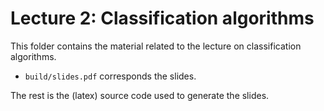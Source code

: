 # Lecture 2: Classification algorithms
This folder contains the material related to the lecture on classification algorithms. 
- `build/slides.pdf` corresponds the slides.

The rest is the (latex) source code used to generate the slides.